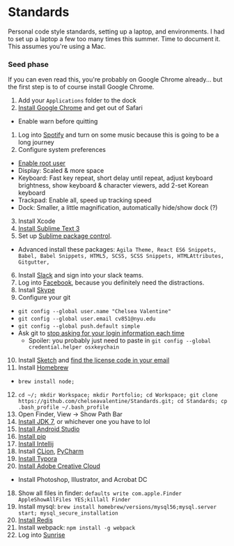 # Standards
Personal code style standards, setting up a laptop, and environments. I had to set up a laptop a few too many times this summer. Time to document it. This assumes you're using a Mac.

### Seed phase

If you can even read this, you're probably on Google Chrome already... but the first step is to of course install Google Chrome.

1. Add your `Applications` folder to the dock
1. [Install Google Chrome](https://www.google.com/chrome/) and get out of Safari
  * Enable warn before quitting
1. Log into [Spotify](https://play.spotify.com/) and turn on some music because this is going to be a long journey
2. Configure system preferences
  * [Enable root user](https://support.apple.com/en-us/HT204012)
  * Display: Scaled & more space
  * Keyboard: Fast key repeat, short delay until repeat, adjust keyboard brightness, show keyboard & character viewers, add 2-set Korean keyboard
  * Trackpad: Enable all, speed up tracking speed
  * Dock: Smaller, a little magnification, automatically hide/show dock (?)
3. Install Xcode
4. [Install Sublime Text 3](https://www.sublimetext.com/3)
5. Set up [Sublime package control](https://packagecontrol.io/installation).
  * Advanced install these packages: `Agila Theme, React ES6 Snippets, Babel, Babel Snippets, HTML5, SCSS, SCSS Snippets, HTMLAttributes, Gitgutter,`
6. Install [Slack](https://slack.com/downloads) and sign into your slack teams.
7. Log into [Facebook](https://www.facebook.com/), because you definitely need the distractions.
8. Install [Skype](https://www.skype.com/en/)
9. Configure your git
  * `git config --global user.name "Chelsea Valentine"`
  * `git config --global user.email cv851@nyu.edu`
  * `git config --global push.default simple`
  * Ask git to [stop asking for your login information each time](https://help.github.com/articles/caching-your-github-password-in-git/)
    - Spoiler: you probably just need to paste in `git config --global credential.helper osxkeychain`
10. Install [Sketch](https://www.sketchapp.com/) and [find the license code in your email](https://inbox.google.com/search/sketch%20license%20thank%20you%20for%20buying%20sketch)
11. Install [Homebrew](http://brew.sh/)
  * `brew install node;`
12. `cd ~/; mkdir Workspace; mkdir Portfolio; cd Workspace; git clone https://github.com/chelseavalentine/Standards.git; cd Standards; cp .bash_profile ~/.bash_profile`
13. Open Finder, View -> Show Path Bar
14. [Install JDK 7](http://www.oracle.com/technetwork/java/javase/downloads/jdk7-downloads-1880260.html), or whichever one you have to lol
14. [Install Android Studio](https://developer.android.com/studio/index.html)
15. [Install pip](https://pip.pypa.io/en/stable/installing/)
15. [Install Intellij](https://www.jetbrains.com/idea/download/)
16. Install [CLion](https://www.jetbrains.com/clion/), [PyCharm](https://www.jetbrains.com/pycharm/)
16. [Install Typora](https://www.macupdate.com/app/mac/52992/typora)
17. [Install Adobe Creative Cloud](https://creative.adobe.com/products/download/creative-cloud)
  * Install Photoshop, Illustrator, and Acrobat DC
18. Show all files in finder: `defaults write com.apple.Finder AppleShowAllFiles YES;killall Finder`
19. Install mysql: `brew install homebrew/versions/mysql56;mysql.server start; mysql_secure_installation`
20. [Install Redis](http://redis.io/download)
21. Install webpack: `npm install -g webpack`
22. Log into [Sunrise](https://calendar.sunrise.am/)
